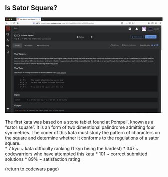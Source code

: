 ## Is Sator Square?
<img src="images/is_sator_square_screen_shot.png?raw=true"/>
<br>
<br>
The first kata was based on a stone tablet found at Pompeii, known as a “sator square”. It is an form of two dimentional palindrome admitting four symmetries. The coder of this kata must study the pattern of characters on the square and determine whether it conforms to the regulations of a sator square.
<br>
* 7 kyu ~ kata difficulty ranking (1 kyu being the hardest)
* 347 ~ codewarriors who have attempted this kata
* 101 ~ correct submitted solutions
* 89% ~ satisfaction rating


<a href="https://rowcased.github.io/alternate_page.html#creator">(return to codewars page)</a>
